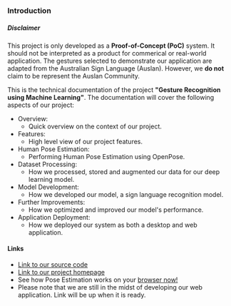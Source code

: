 ### Introduction

##### Disclaimer

This project is only developed as a **Proof-of-Concept (PoC)** system. It should not be interpreted as a product for commerical or real-world application. The gestures selected to demonstrate our application are adapted from the Australian Sign Language (Auslan). 
However, we **do not** claim to be represent the Auslan Community.

This is the technical documentation of the project **"Gesture Recognition using Machine Learning"**. The documentation will cover the following aspects of our project:

* Overview:
  * Quick overview on the context of our project.
* Features:
  * High level view of our project features.
* Human Pose Estimation:
  * Performing Human Pose Estimation using OpenPose.
* Dataset Processing:
  * How we processed, stored and augmented our data for our deep learning model.
* Model Development:
  * How we developed our model, a sign language recognition model.
* Further Improvements:
  * How we optimized and improved our model's performance. 
* Application Deployment:
  * How we deployed our system as both a desktop and web application.

#### Links
* [Link to our source code](https://github.com/relientm96/capstone2020)
* [Link to our project homepage](https://relientm96.github.io/capstone2020/)
* See how Pose Estimation works on your [browser now!](https://relientm96.github.io/capstone2020/demo.html)
* Please note that we are still in the midst of developing our web application. Link will be up when it is ready.